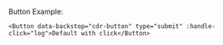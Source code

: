 Button Example:

    <Button data-backstop="cdr-button" type="submit" :handle-click="log">Default with click</Button>